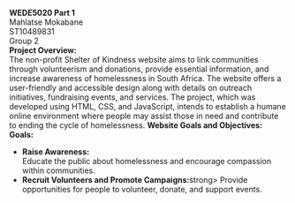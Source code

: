 <strong>WEDE5020 Part 1</strong>
<br>
Mahlatse Mokabane
<br>
ST10489831
<br>
Group 2
<br>
<strong>Project Overview:</strong>
<br>
The non-profit Shelter of Kindness website aims to link communities through volunteerism and donations, provide essential information, and increase awareness of homelessness in South Africa.  The website offers a user-friendly and accessible design along with details on outreach initiatives, fundraising events, and services.  The project, which was developed using HTML, CSS, and JavaScript, intends to establish a humane online environment where people may assist those in need and contribute to ending the cycle of homelessness.
<strong>Website Goals and Objectives:</strong>
<br>
<strong>Goals:</strong>
<br>
<ul>
  <li><strong>Raise Awareness:</strong></li> Educate the public about homelessness and encourage 
compassion within communities.</li>
  <li><strong>Recruit Volunteers and Promote Campaigns:</strong>strong> Provide opportunities for people to 
volunteer, donate, and support events. </li>
</ul>
